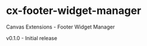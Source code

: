 cx-footer-widget-manager
===================

Canvas Extensions - Footer Widget Manager

v0.1.0 - Initial release


